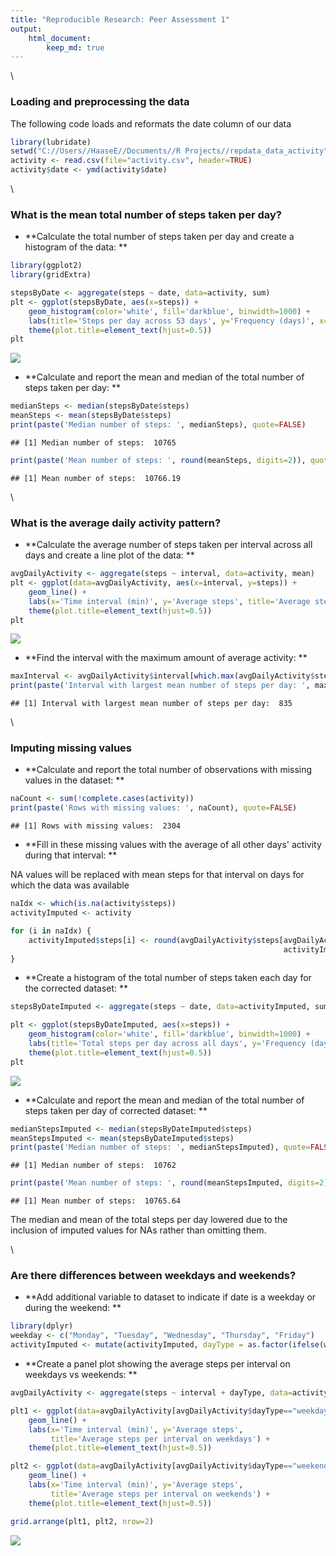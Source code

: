 ```yaml
---
title: "Reproducible Research: Peer Assessment 1"
output: 
    html_document:
        keep_md: true
---
```




\  

### Loading and preprocessing the data
The following code loads and reformats the date column of our data

```r
library(lubridate)
setwd("C://Users//HaaseE//Documents//R Projects//repdata_data_activity")
activity <- read.csv(file="activity.csv", header=TRUE)
activity$date <- ymd(activity$date)
```


\  

### What is the mean total number of steps taken per day?  

- **Calculate the total number of steps taken per day and create a histogram of the data: **

```r
library(ggplot2)
library(gridExtra)

stepsByDate <- aggregate(steps ~ date, data=activity, sum)
plt <- ggplot(stepsByDate, aes(x=steps)) + 
    geom_histogram(color='white', fill='darkblue', binwidth=1000) +
    labs(title='Steps per day across 53 days', y='Frequency (days)', x='Total steps') +
    theme(plot.title=element_text(hjust=0.5))
plt
```

![](PA1_template_files/figure-html/dailySteps-1.png)<!-- -->

- **Calculate and report the mean and median of the total number of steps taken per day: **

```r
medianSteps <- median(stepsByDate$steps)
meanSteps <- mean(stepsByDate$steps)
print(paste('Median number of steps: ', medianSteps), quote=FALSE)
```

```
## [1] Median number of steps:  10765
```

```r
print(paste('Mean number of steps: ', round(meanSteps, digits=2)), quote=FALSE)
```

```
## [1] Mean number of steps:  10766.19
```

\  

### What is the average daily activity pattern?

- **Calculate the average number of steps taken per interval across all days and create a line plot of the data: **

```r
avgDailyActivity <- aggregate(steps ~ interval, data=activity, mean)
plt <- ggplot(data=avgDailyActivity, aes(x=interval, y=steps)) + 
    geom_line() +
    labs(x='Time interval (min)', y='Average steps', title='Average steps per interval') +
    theme(plot.title=element_text(hjust=0.5))
plt
```

![](PA1_template_files/figure-html/avgDailyActivity-1.png)<!-- -->

- **Find the interval with the maximum amount of average activity: **

```r
maxInterval <- avgDailyActivity$interval[which.max(avgDailyActivity$steps)]
print(paste('Interval with largest mean number of steps per day: ', maxInterval), quote=FALSE)
```

```
## [1] Interval with largest mean number of steps per day:  835
```

\  

### Imputing missing values
- **Calculate and report the total number of observations with missing values in the dataset: **

```r
naCount <- sum(!complete.cases(activity))
print(paste('Rows with missing values: ', naCount), quote=FALSE)
```

```
## [1] Rows with missing values:  2304
```

- **Fill in these missing values with the average of all other days' activity during that interval: **     

NA values will be replaced with mean steps for that interval on days for which the data was available

```r
naIdx <- which(is.na(activity$steps))
activityImputed <- activity

for (i in naIdx) {
    activityImputed$steps[i] <- round(avgDailyActivity$steps[avgDailyActivity$interval == 
                                                             activityImputed$interval[i]])
}
```

- **Create a histogram of the total number of steps taken each day for the corrected dataset: **

```r
stepsByDateImputed <- aggregate(steps ~ date, data=activityImputed, sum)

plt <- ggplot(stepsByDateImputed, aes(x=steps)) + 
    geom_histogram(color='white', fill='darkblue', binwidth=1000) +
    labs(title='Total steps per day across all days', y='Frequency (days)', x='Total steps') +
    theme(plot.title=element_text(hjust=0.5))
plt
```

![](PA1_template_files/figure-html/plotImputed-1.png)<!-- -->

- **Calculate and report the mean and median of the total number of steps taken per day of corrected dataset: **

```r
medianStepsImputed <- median(stepsByDateImputed$steps)
meanStepsImputed <- mean(stepsByDateImputed$steps)
print(paste('Median number of steps: ', medianStepsImputed), quote=FALSE)
```

```
## [1] Median number of steps:  10762
```

```r
print(paste('Mean number of steps: ', round(meanStepsImputed, digits=2)), quote=FALSE)
```

```
## [1] Mean number of steps:  10765.64
```
The median and mean of the total steps per day lowered due to the inclusion of imputed values for NAs rather than omitting them.

\  

### Are there differences between weekdays and weekends?
- **Add additional variable to dataset to indicate if date is a weekday or during the weekend: **

```r
library(dplyr)
weekday <- c("Monday", "Tuesday", "Wednesday", "Thursday", "Friday")
activityImputed <- mutate(activityImputed, dayType = as.factor(ifelse(weekdays(date) %in% weekday, "weekday", "weekend")))
```

- **Create a panel plot showing the average steps per interval on weekdays vs weekends: **

```r
avgDailyActivity <- aggregate(steps ~ interval + dayType, data=activityImputed, mean)

plt1 <- ggplot(data=avgDailyActivity[avgDailyActivity$dayType=="weekday",], aes(x=interval, y=steps)) + 
    geom_line() +
    labs(x='Time interval (min)', y='Average steps', 
         title='Average steps per interval on weekdays') +
    theme(plot.title=element_text(hjust=0.5))

plt2 <- ggplot(data=avgDailyActivity[avgDailyActivity$dayType=="weekend",], aes(x=interval, y=steps)) + 
    geom_line() +
    labs(x='Time interval (min)', y='Average steps', 
         title='Average steps per interval on weekends') +
    theme(plot.title=element_text(hjust=0.5))

grid.arrange(plt1, plt2, nrow=2)
```

![](PA1_template_files/figure-html/dayTypeComparison-1.png)<!-- -->
